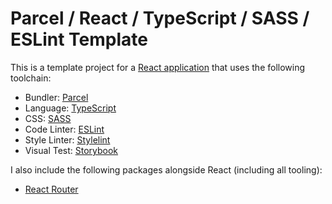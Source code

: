 # Parcel / React / TypeScript / SASS / ESLint Template

This is a template project for a [React application](https://reactjs.org) that uses the following toolchain:

* Bundler: [Parcel](https://parceljs.org)
* Language: [TypeScript](https://www.typescriptlang.org/)
* CSS: [SASS](https://sass-lang.com/dart-sass)
* Code Linter: [ESLint](https://eslint.org/)
* Style Linter: [Stylelint](https://stylelint.io/)
* Visual Test: [Storybook](https://https://storybook.js.org/)

I also include the following packages alongside React (including all tooling):

* [React Router](https://reacttraining.com/react-router/)